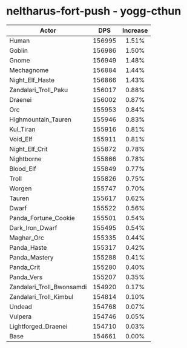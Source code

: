 # neltharus-fort-push - yogg-cthun
| Actor | DPS | Increase |
|---|:---:|:---:|
|Human|156995|1.51%|
|Goblin|156986|1.50%|
|Gnome|156949|1.48%|
|Mechagnome|156884|1.44%|
|Night_Elf_Haste|156866|1.43%|
|Zandalari_Troll_Paku|156017|0.88%|
|Draenei|156002|0.87%|
|Orc|155953|0.84%|
|Highmountain_Tauren|155946|0.83%|
|Kul_Tiran|155916|0.81%|
|Void_Elf|155911|0.81%|
|Night_Elf_Crit|155872|0.78%|
|Nightborne|155866|0.78%|
|Blood_Elf|155849|0.77%|
|Troll|155826|0.75%|
|Worgen|155747|0.70%|
|Tauren|155617|0.62%|
|Dwarf|155522|0.56%|
|Panda_Fortune_Cookie|155501|0.54%|
|Dark_Iron_Dwarf|155495|0.54%|
|Maghar_Orc|155335|0.44%|
|Panda_Haste|155317|0.42%|
|Panda_Mastery|155288|0.41%|
|Panda_Crit|155280|0.40%|
|Panda_Vers|155207|0.35%|
|Zandalari_Troll_Bwonsamdi|154920|0.17%|
|Zandalari_Troll_Kimbul|154814|0.10%|
|Undead|154768|0.07%|
|Vulpera|154746|0.05%|
|Lightforged_Draenei|154710|0.03%|
|Base|154661|0.00%|
